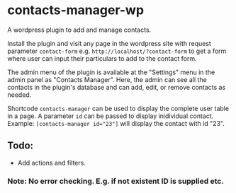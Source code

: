 # contacts-manager-wp

A wordpress plugin to add and manage contacts.

Install the plugin and visit any page in the wordpress site with request parameter `contact-form`
e.g. `http://localhost/?contact-form` to get a form where user can input their particulars to add to the contact form.

The admin menu of the plugin is available at the "Settings" menu in the admin panel as "Contacts Manager".
Here, the admin can see all the contacts in the plugin's database and can add, edit, or remove contacts as needed.

Shortcode `contacts-manager` can be used to display the complete user table in a page.
A parameter `id` can be passed to display inidividual contact.
Example: `[contacts-manager id="23"]` will display the contact with id "23".

## Todo:

- Add actions and filters.

### Note: No error checking. E.g. if not existent ID is supplied etc.
